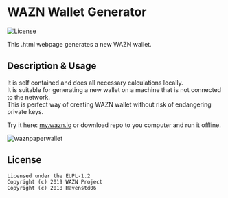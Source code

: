 WAZN Wallet Generator
======================

[![License](https://img.shields.io/badge/license-EUPL--1.2-red)](https://opensource.org/licenses/EUPL-1.2)

This .html webpage generates a new WAZN wallet.

## Description & Usage

It is self contained and does all necessary calculations locally.  
It is suitable for generating a new wallet on a machine that is not connected to the network.  
This is perfect way of creating WAZN wallet without risk of endangering private keys.

Try it here: [my.wazn.io](https://my.wazn.io) or download repo to you computer and run it offline.

![waznpaperwallet](https://my.wazn.io/assets/img/waznpaper.png)

## License
```
Licensed under the EUPL-1.2
Copyright (c) 2019 WAZN Project
Copyright (c) 2018 Havenstd06
```
